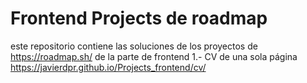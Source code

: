 # Frontend Projects de roadmap
este repositorio contiene las soluciones de los proyectos de https://roadmap.sh/ de la parte de frontend
1.- CV de una sola página https://javierdpr.github.io/Projects_frontend/cv/
